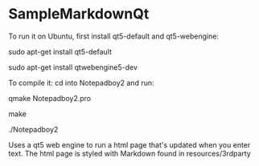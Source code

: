 # SampleMarkdownQt

To run it on Ubuntu, first install qt5-default and qt5-webengine:

sudo apt-get install qt5-default

sudo apt-get install qtwebengine5-dev

To compile it:
cd into Notepadboy2 and run:

qmake Notepadboy2.pro

make

./Notepadboy2


Uses a qt5 web engine to run a html page that's updated when you enter text. The html page is styled with Markdown found in resources/3rdparty
